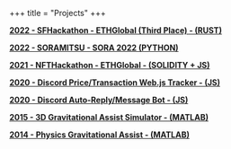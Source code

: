 +++
title = "Projects"
+++

**[2022 - SFHackathon - ETHGlobal (Third Place) - (RUST)](../fuel/)**

**[2022 - SORAMITSU - SORA 2022 (PYTHON)](../sora/)**

**[2021 - NFTHackathon - ETHGlobal - (SOLIDITY + JS)](../cryptoricers/)**

**[2020 - Discord Price/Transaction Web.js Tracker - (JS)](https://github.com/tayjaf/Portfolio/tree/main/2020/Pricebot)**

**[2020 - Discord Auto-Reply/Message Bot - (JS)](https://github.com/tayjaf/Portfolio/tree/main/2020/Discord%20Msg%20Bot)**

**[2015 - 3D Gravitational Assist Simulator - (MATLAB)](../3dassist/)**

**[2014 - Physics Gravitational Assist - (MATLAB)](../2dassist/)**